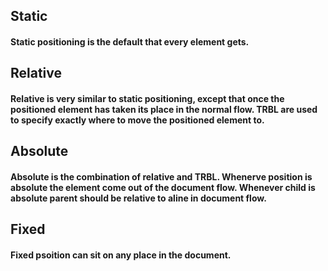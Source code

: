 ## Static
#### Static positioning is the default that every element gets.

## Relative
#### Relative is very similar to static positioning, except that once the positioned element has taken its place in the normal flow. TRBL are used to specify exactly where to move the positioned element to. 

## Absolute
#### Absolute is the combination of relative and TRBL. Whenerve position is absolute the element come out of the document flow. Whenever child is absolute parent should be relative to aline in document flow.

## Fixed
#### Fixed psoition can sit on any place in the document.